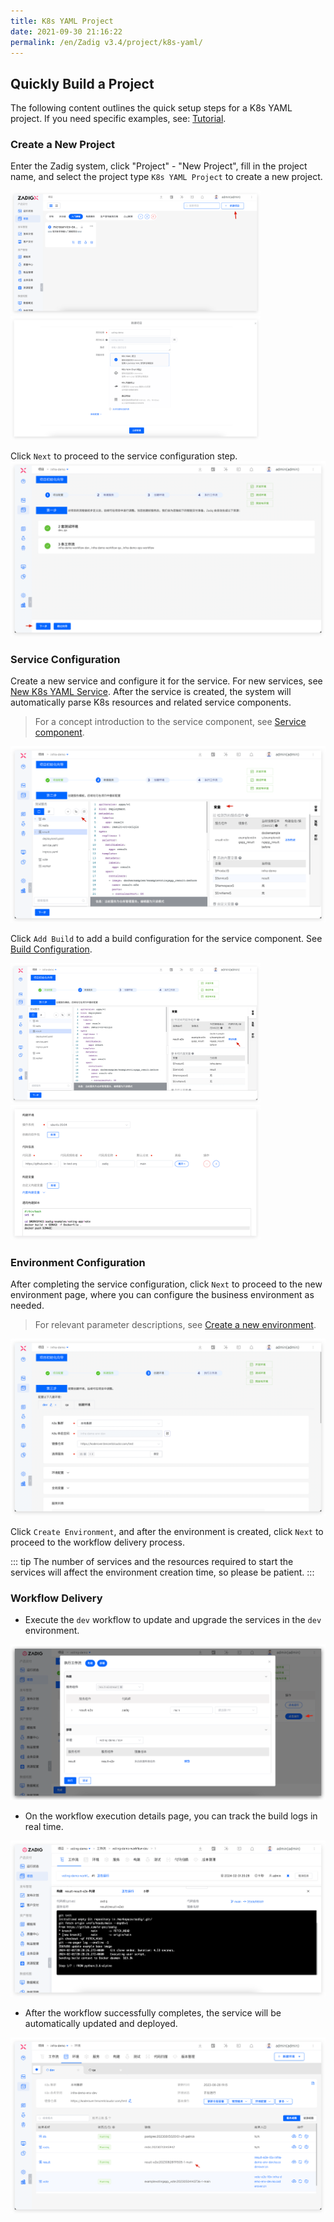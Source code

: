 ```yaml
---
title: K8s YAML Project
date: 2021-09-30 21:16:22
permalink: /en/Zadig v3.4/project/k8s-yaml/
---
```


## Quickly Build a Project

The following content outlines the quick setup steps for a K8s YAML project. If you need specific examples, see: [Tutorial](https://www.koderover.com/tutorials-detail/codelabs/GitHub/index.html?index=..%2F..index#0).

### Create a New Project

Enter the Zadig system, click "Project" - "New Project", fill in the project name, and select the project type `K8s YAML Project` to create a new project.

<img src="../../../_images/create_project_entrance.png" width="400">
<img src="../../../_images/k8s_voting_onboarding_1_310.png" width="400">

Click `Next` to proceed to the service configuration step.
![Create a project](../../../_images/helm_chart_sample_onboarding_2_0.png)

### Service Configuration
Create a new service and configure it for the service. For new services, see [New K8s YAML Service](/en/Zadig%20v3.4/project/service/k8s/#create-a-new-service). After the service is created, the system will automatically parse K8s resources and related service components.

> For a concept introduction to the service component, see [Service component](/en/Zadig%20v3.4/env/overview/#what-is-a-service-component).

![Service Configuration](../../../_images/k8s_voting_onboarding_2.png)

Click `Add Build` to add a build configuration for the service component. See [Build Configuration](/en/Zadig%20v3.4/project/build/).

<img src="../../../_images/k8s_voting_onboarding_build_config_0.png" width="400">
<img src="../../../_images/k8s_voting_onboarding_build_config.png" width="400">

### Environment Configuration

After completing the service configuration, click `Next` to proceed to the new environment page, where you can configure the business environment as needed.

> For relevant parameter descriptions, see [Create a new environment](/en/Zadig%20v3.4/project/env/k8s/#create-a-new-environment).

![Join the Environment](../../../_images/k8s_voting_onboarding_3.png)

Click `Create Environment`, and after the environment is created, click `Next` to proceed to the workflow delivery process.

::: tip
The number of services and the resources required to start the services will affect the environment creation time, so please be patient.
:::

### Workflow Delivery

- Execute the `dev` workflow to update and upgrade the services in the `dev` environment.

![Workflow Delivery](../../../_images/k8s_voting_onboarding_4_220.png)

- On the workflow execution details page, you can track the build logs in real time.

![Workflow Delivery](../../../_images/k8s_voting_run_pipeline_220.png)

- After the workflow successfully completes, the service will be automatically updated and deployed.

![Workflow Delivery](../../../_images/k8s_voting_show_updated_env.png)